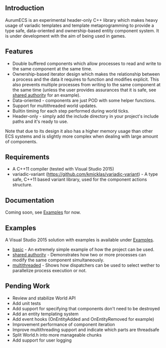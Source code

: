 ## Introduction
AurumECS is an experimental header-only C++ library which makes heavy usage of variadic templates and template metaprogramming to provide a type safe, data-oriented and ownership-based entity component system. It is under development with the aim of being used in games.

## Features
* Double buffered components which allow processes to read and write to the same component at the same time.
* Ownership-based iterator design which makes the relationship between a process and the data it requires to function and modifies explicit. This also prevents multiple processes from writing to the same component at the same time (unless the user provides assurances that it is safe, see [shared authority] for an example).
* Data-oriented - components are just POD with some helper functions.
* Support for multithreaded world updates.
* Builtin timing for each step performed during world ticks.
* Header-only - simply add the include directory in your project's include paths and it's ready to use.

Note that due to its design it also has a higher memory usage than other ECS systems and is slightly more complex when dealing with large amount of components.

## Requirements
* A C++11 compiler (tested with Visual Studio 2015)
* variadic-variant (https://github.com/kmicklas/variadic-variant) - A type safe, C++11 based variant library, used for the component actions structure.

## Documentation
Coming soon, see [Examples] for now.

## Examples
A Visual Studio 2015 solution with examples is available under [Examples].
* [basic] - An extremely simple example of how the project can be used.
* [shared authority] - Demonstrates how two or more processes can modify the same component simultaneously.
* [multithreaded] - Shows how dispatchers can be used to select wether to parallelize process execution or not.

## Pending Work
* Review and stabilize World API
* Add unit tests
* Add support for specifying that components don't need to be destroyed
* Add an entity templating system
* Add event hooks (OnEntityAdded and OnEntityRemoved for example)
* Improvement performance of component iteration
* Improve multithreading support and indicate which parts are threadsafe
* Split World.h into more manageable chunks
* Add support for user logging

[basic]: ./examples/basic.cpp
[shared authority]: ./examples/basic_shared_authority.cpp
[multithreaded]: ./examples/mt_experimental.cpp
[Examples]: ./examples